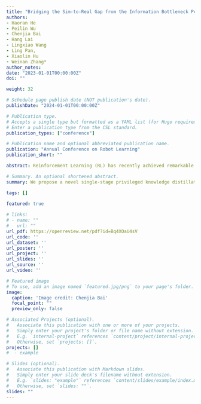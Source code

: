```yaml
---
title: "Bridging the Sim-to-Real Gap from the Information Bottleneck Perspective."
authors:
- Haoran He
- Peilin Wu
- Chenjia Bai
- Hang Lai
- Lingxiao Wang
- Ling Pan, 
- Xiaolin Hu
- Weinan Zhang*
author_notes:
date: "2023-01-01T00:00:00Z"
doi: ""

weight: 32

# Schedule page publish date (NOT publication's date).
publishDate: "2024-01-01T00:00:00Z"

# Publication type.
# Accepts a single type but formatted as a YAML list (for Hugo requirements).
# Enter a publication type from the CSL standard.
publication_types: ["conference"]

# Publication name and optional abbreviated publication name.
publication: "Annual Conference on Robot Learning"
publication_short: ""

abstract: Reinforcement Learning (RL) has recently achieved remarkable success in robotic control. However, most works in RL operate in simulated environments where privileged knowledge (e.g., dynamics, surroundings, terrains) is readily available. Conversely, in real-world scenarios, robot agents usually rely solely on local states (e.g., proprioceptive feedback of robot joints) to select actions, leading to a significant sim-to-real gap. Existing methods address this gap by either gradually reducing the reliance on privileged knowledge or performing a two-stage policy imitation. However, we argue that these methods are limited in their ability to fully leverage the available privileged knowledge, resulting in suboptimal performance. In this paper, we formulate the sim-to-real gap as an information bottleneck problem and therefore propose a novel privileged knowledge distillation method called the Historical Information Bottleneck (HIB). In particular, HIB learns a privileged knowledge representation from historical trajectories by capturing the underlying changeable dynamic information. Theoretical analysis shows that the learned privileged knowledge representation helps reduce the value discrepancy between the oracle and learned policies. Empirical experiments on both simulated and real-world tasks demonstrate that HIB yields improved generalizability compared to previous methods.

# Summary. An optional shortened abstract.
summary: We propose a novel single-stage privileged knowledge distillation method called the Historical Information Bottleneck (HIB) to narrow the sim-to-real gap for legged locomotion.

tags: []
  
featured: true

# links:
# - name: ""
#   url: ""
url_pdf: https://openreview.net/pdf?id=Bq4XOaU4sV
url_code: ''
url_dataset: ''
url_poster: ''
url_project: ''
url_slides: ''
url_source: ''
url_video: ''

# Featured image
# To use, add an image named `featured.jpg/png` to your page's folder. 
image:
  caption: 'Image credit: Chenjia Bai'
  focal_point: ""
  preview_only: false

# Associated Projects (optional).
#   Associate this publication with one or more of your projects.
#   Simply enter your project's folder or file name without extension.
#   E.g. `internal-project` references `content/project/internal-project/index.md`.
#   Otherwise, set `projects: []`.
projects: []
#  - example

# Slides (optional).
#   Associate this publication with Markdown slides.
#   Simply enter your slide deck's filename without extension.
#   E.g. `slides: "example"` references `content/slides/example/index.md`.
#   Otherwise, set `slides: ""`.
slides: ""
---
```

